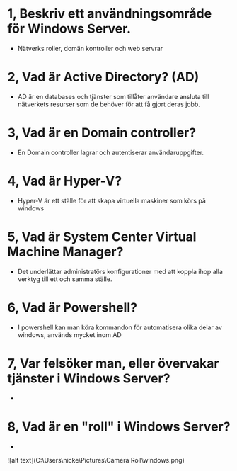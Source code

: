 # 1, Beskriv ett användningsområde för Windows Server.

- Nätverks roller, domän kontroller och web servrar

# 2, Vad är Active Directory? (AD)

- AD är en databases och tjänster som tillåter användare ansluta till nätverkets resurser som de behöver för att få gjort deras jobb.

# 3, Vad är en Domain controller?

- En Domain controller lagrar och autentiserar användaruppgifter.

# 4, Vad är Hyper-V?

- Hyper-V är ett ställe för att skapa virtuella maskiner som körs på windows

# 5, Vad är System Center Virtual Machine Manager?

- Det underlättar administratörs konfigurationer med att koppla ihop alla verktyg till ett och samma ställe.

# 6, Vad är Powershell?

- I powershell kan man köra kommandon för automatisera olika delar av windows, används mycket inom AD

# 7, Var felsöker man, eller övervakar tjänster i Windows Server?

- 

# 8, Vad är en "roll" i Windows Server? 

- 


![alt text](C:\Users\nicke\Pictures\Camera Roll\windows.png)